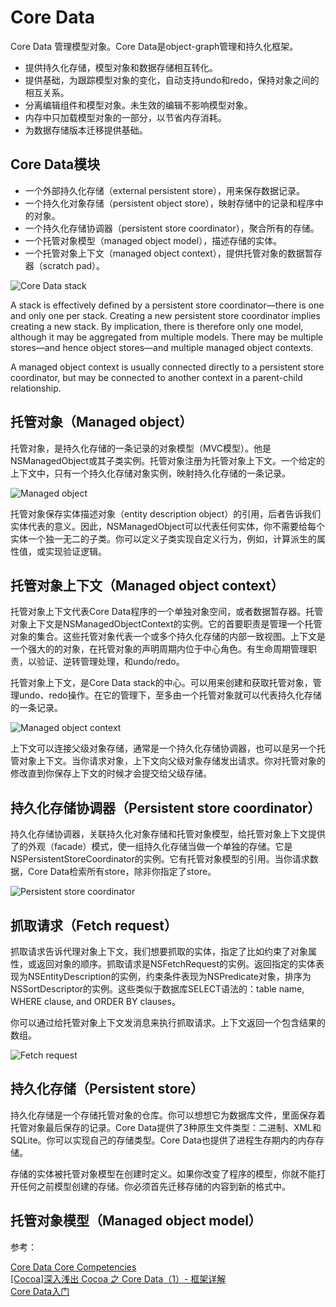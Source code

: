 # Core Data

Core Data 管理模型对象。Core Data是object-graph管理和持久化框架。

* 提供持久化存储，模型对象和数据存储相互转化。
* 提供基础，为跟踪模型对象的变化，自动支持undo和redo，保持对象之间的相互关系。
* 分离编辑组件和模型对象。未生效的编辑不影响模型对象。
* 内存中只加载模型对象的一部分，以节省内存消耗。
* 为数据存储版本迁移提供基础。

## Core Data模块

* 一个外部持久化存储（external persistent store），用来保存数据记录。
* 一个持久化对象存储（persistent object store），映射存储中的记录和程序中的对象。
* 一个持久化存储协调器（persistent store coordinator），聚合所有的存储。
* 一个托管对象模型（managed object model），描述存储的实体。
* 一个托管对象上下文（managed object context），提供托管对象的数据暂存器（scratch pad）。

![Core Data stack](https://developer.apple.com/library/prerelease/mac/documentation/DataManagement/Devpedia-CoreData/Art/single_persistent_stack.jpg)

A stack is effectively defined by a persistent store coordinator—there is one and only one per stack. Creating a new persistent store coordinator implies creating a new stack. By implication, there is therefore only one model, although it may be aggregated from multiple models. There may be multiple stores—and hence object stores—and multiple managed object contexts.

A managed object context is usually connected directly to a persistent store coordinator, but may be connected to another context in a parent-child relationship.

## 托管对象（Managed object）

托管对象，是持久化存储的一条记录的对象模型（MVC模型）。他是NSManagedObject或其子类实例。托管对象注册为托管对象上下文。一个给定的上下文中，只有一个持久化存储对象实例，映射持久化存储的一条记录。

![Managed object](https://developer.apple.com/library/prerelease/mac/documentation/DataManagement/Devpedia-CoreData/Art/mapping_moc_record.jpg)

托管对象保存实体描述对象（entity description object）的引用，后者告诉我们实体代表的意义。因此，NSManagedObject可以代表任何实体，你不需要给每个实体一个独一无二的子类。你可以定义子类实现自定义行为，例如，计算派生的属性值，或实现验证逻辑。

## 托管对象上下文（Managed object context）

托管对象上下文代表Core Data程序的一个单独对象空间，或者数据暂存器。托管对象上下文是NSManagedObjectContext的实例。它的首要职责是管理一个托管对象的集合。这些托管对象代表一个或多个持久化存储的内部一致视图。上下文是一个强大的的对象，在托管对象的声明周期内位于中心角色。有生命周期管理职责，以验证、逆转管理处理，和undo/redo。

托管对象上下文，是Core Data stack的中心。可以用来创建和获取托管对象，管理undo、redo操作。在它的管理下，至多由一个托管对象就可以代表持久化存储的一条记录。

![Managed object context](https://developer.apple.com/library/prerelease/mac/documentation/DataManagement/Devpedia-CoreData/Art/moc_record.jpg)

上下文可以连接父级对象存储，通常是一个持久化存储协调器，也可以是另一个托管对象上下文。当你请求对象，上下文向父级对象存储发出请求。你对托管对象的修改直到你保存上下文的时候才会提交给父级存储。

## 持久化存储协调器（Persistent store coordinator）

持久化存储协调器，关联持久化对象存储和托管对象模型，给托管对象上下文提供了的外观（facade）模式，使一组持久化存储当做一个单独的存储。它是NSPersistentStoreCoordinator的实例。它有托管对象模型的引用。当你请求数据，Core Data检索所有store，除非你指定了store。

![Persistent store coordinator](https://developer.apple.com/library/prerelease/mac/documentation/DataManagement/Devpedia-CoreData/Art/advanced_persistent_stack.jpg)

## 抓取请求（Fetch request）

抓取请求告诉代理对象上下文，我们想要抓取的实体，指定了比如约束了对象属性，或返回对象的顺序。抓取请求是NSFetchRequest的实例。返回指定的实体表现为NSEntityDescription的实例，约束条件表现为NSPredicate对象，排序为NSSortDescriptor的实例。这些类似于数据库SELECT语法的：table name, WHERE clause, and ORDER BY clauses。

你可以通过给托管对象上下文发消息来执行抓取请求。上下文返回一个包含结果的数组。

![Fetch request](https://developer.apple.com/library/prerelease/mac/documentation/DataManagement/Devpedia-CoreData/Art/fetch_flow_of_data.jpg)

## 持久化存储（Persistent store）

持久化存储是一个存储托管对象的仓库。你可以想想它为数据库文件，里面保存着托管对象最后保存的记录。Core Data提供了3种原生文件类型：二进制、XML和SQLite。你可以实现自己的存储类型。Core Data也提供了进程生存期内的内存存储。

存储的实体被托管对象模型在创建时定义。如果你改变了程序的模型，你就不能打开任何之前模型创建的存储。你必须首先迁移存储的内容到新的格式中。

## 托管对象模型（Managed object model）





参考：

[Core Data Core Competencies](https://developer.apple.com/library/prerelease/mac/documentation/DataManagement/Devpedia-CoreData/coreDataOverview.html#//apple_ref/doc/uid/TP40010398-CH28-SW1)  
[[Cocoa]深入浅出 Cocoa 之 Core Data（1）- 框架详解](http://blog.csdn.net/kesalin/article/details/6739319)  
[Core Data入门](http://blog.csdn.net/q199109106q/article/details/8563438/)